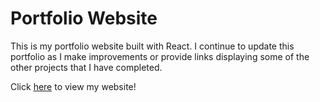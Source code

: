 # Portfolio Website

This is my portfolio website built with React. I continue to update this portfolio as I make improvements or provide links displaying some of the other projects that I have completed.

Click [here](https://www.amanbatth.com) to view my website!
